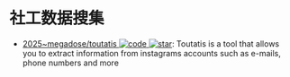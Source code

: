 # 社工数据搜集

- [2025~megadose/toutatis ![code](https://ng-tech.icu/assets/code.svg) ![star](https://img.shields.io/github/stars/megadose/toutatis)](https://github.com/megadose/toutatis): Toutatis is a tool that allows you to extract information from instagrams accounts such as e-mails, phone numbers and more
